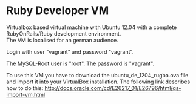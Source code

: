 Ruby Developer VM
=================

Virtualbox based virtual machine with Ubuntu 12.04 with a complete RubyOnRails/Ruby development environment.  
The VM is localised for an german audience.  

Login with user "vagrant" and password "vagrant". 

The MySQL-Root user is "root". The password is "vagrant". 

To use this VM you have to download the ubuntu_de_1204_rugba.ova file and import it into your VirtualBox installation. 
The following link describes how to do this: http://docs.oracle.com/cd/E26217_01/E26796/html/qs-import-vm.html
